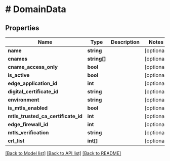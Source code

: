 # # DomainData

## Properties

Name | Type | Description | Notes
------------ | ------------- | ------------- | -------------
**name** | **string** |  | [optional]
**cnames** | **string[]** |  | [optional]
**cname_access_only** | **bool** |  | [optional]
**is_active** | **bool** |  | [optional]
**edge_application_id** | **int** |  | [optional]
**digital_certificate_id** | **string** |  | [optional]
**environment** | **string** |  | [optional]
**is_mtls_enabled** | **bool** |  | [optional]
**mtls_trusted_ca_certificate_id** | **int** |  | [optional]
**edge_firewall_id** | **int** |  | [optional]
**mtls_verification** | **string** |  | [optional]
**crl_list** | **int[]** |  | [optional]

[[Back to Model list]](../../README.md#models) [[Back to API list]](../../README.md#endpoints) [[Back to README]](../../README.md)
